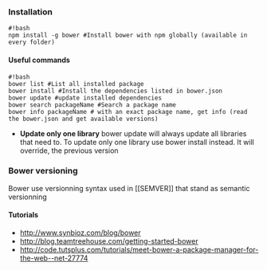 ### Installation 

```
#!bash
npm install -g bower #Install bower with npm globally (available in every folder)
```

#### Useful commands
```
#!bash
bower list #List all installed package 
bower install #Install the dependencies listed in bower.json
bower update #update installed dependencies
bower search packageName #Search a package name 
bower info packageName # with an exact package name, get info (read the bower.json and get available versions)
```

* **Update only one library** 
bower update will always update all libraries that need to. 
To update only one library use bower install instead. 
It will override, the previous version 


### Bower versioning 

Bower use versionning syntax used in [[SEMVER]] that stand as semantic versionning


#### Tutorials 

* http://www.synbioz.com/blog/bower   
* http://blog.teamtreehouse.com/getting-started-bower
* http://code.tutsplus.com/tutorials/meet-bower-a-package-manager-for-the-web--net-27774